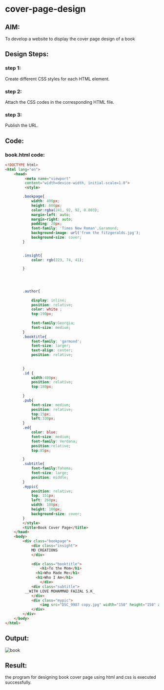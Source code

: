 # cover-page-design
## AIM:
To develop a website to display the cover page design of a book

## Design Steps:

### step 1:
Create different CSS styles for each HTML element.

### step 2:
Attach the CSS codes in the corresponding HTML file.

### step 3:
Publish the URL.

## Code:
### book.html code:
```html
<!DOCTYPE html>
<html lang="en">
    <head>
         <meta name="viewport" 
         content="width=device-width, initial-scale=1.0">
         <style>

        .bookpage{
            width: 400px;
            height: 600px;
            color:rgba(241, 92, 92, 0.803);
            margin-left: auto;
            margin-right: auto;
            padding: 20px;
            font-family: 'Times New Roman',Garamond;
            background-image: url('from the fitzgeralds.jpg');
            background-size: cover;
        }
            

        .insight{
            color: rgb(223, 74, 41);

        }

        
        
        
        .author{
        
            display: inline;
            position: relative;
            color: white ;
            top:190px;
            
            font-family:Georgia;
            font-size: medium;
        }
        .booktitle{
            font-family: 'garmond';
            font-size: larger;
            text-align: center;
            position: relative;
            
        
        }
        .id {
            width:400px;
            position: relative;
            top:180px;
            
        }
        .pub{
            font-size: medium;
            position: relative;
            top:15px;
            left:330px;
        }
        .ed{
            color: blue;
            font-size: medium;
            font-family: Verdana;
            position:relative;
            top:85px;

        }
        .subtitle{
            font-family:Tahoma;
            font-size: large;
            position: middle;
        }
        .mypic{
            position: relative;
            top: 151px;
            left: 260px;
            width: 100px;
            height: 100px;
            background-size: cover;
        }
        </style>
        <title>Book Cover Page</title>
    </head>
    <body>
        <div class="bookpage">
            <div class="insight">
            MD CREATIONS
            </div>
            
            <div class="booktitle">
                <h1>To the Mom</h1> 
              <h1>Who Made Me</h1>
              <h1>Who I Am</h1>
                </div>
            <div class="subtitle">
         __WITH LOVE MOHAMMAD FAIZAL S.K_
            </div>
            <div class="mypic">
                <img src="DSC_9987 copy.jpg" width="150" height="150" alt="">
            </div>
        </div>
    </body>
</html>
```

## Output:
![book](https://github.com/mohammadfaizal87/cover-page-design/assets/147139206/3ec513da-4fde-42f8-a580-49d66923802a)


## Result:
the program for designing book cover page using html and css is executed successfully.


